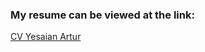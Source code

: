 ### My resume can be viewed at the link:
[CV Yesaian Artur](https://artesaian.github.io/rsschool-cv/cv)
